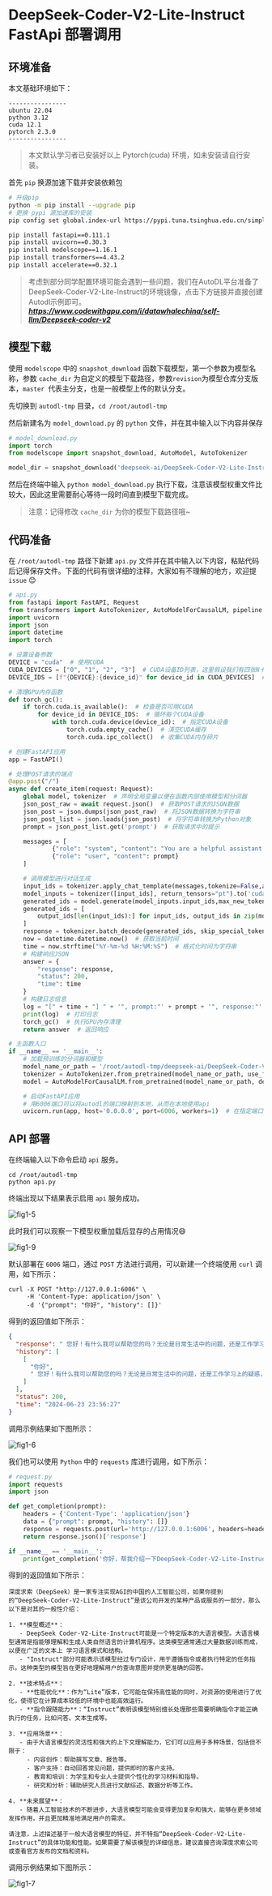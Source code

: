 # DeepSeek-Coder-V2-Lite-Instruct FastApi 部署调用

## **环境准备**

本文基础环境如下：

```
----------------
ubuntu 22.04
python 3.12
cuda 12.1
pytorch 2.3.0
----------------
```

> 本文默认学习者已安装好以上 Pytorch(cuda) 环境，如未安装请自行安装。

首先 `pip` 换源加速下载并安装依赖包

```bash
# 升级pip
python -m pip install --upgrade pip
# 更换 pypi 源加速库的安装
pip config set global.index-url https://pypi.tuna.tsinghua.edu.cn/simple

pip install fastapi==0.111.1
pip install uvicorn==0.30.3
pip install modelscope==1.16.1
pip install transformers==4.43.2
pip install accelerate==0.32.1
```

> 考虑到部分同学配置环境可能会遇到一些问题，我们在AutoDL平台准备了DeepSeek-Coder-V2-Lite-Instruct的环境镜像，点击下方链接并直接创建Autodl示例即可。
> ***https://www.codewithgpu.com/i/datawhalechina/self-llm/Deepseek-coder-v2***



## 模型下载

使用 `modelscope` 中的 `snapshot_download` 函数下载模型，第一个参数为模型名称，参数 `cache_dir` 为自定义的模型下载路径，参数`revision`为模型仓库分支版本，`master `代表主分支，也是一般模型上传的默认分支。

先切换到 `autodl-tmp` 目录，`cd /root/autodl-tmp` 

然后新建名为 `model_download.py` 的 `python` 文件，并在其中输入以下内容并保存

```python
# model_download.py
import torch
from modelscope import snapshot_download, AutoModel, AutoTokenizer

model_dir = snapshot_download('deepseek-ai/DeepSeek-Coder-V2-Lite-Instruct', cache_dir='/root/autodl-tmp', revision='master')
```

然后在终端中输入 `python model_download.py` 执行下载，注意该模型权重文件比较大，因此这里需要耐心等待一段时间直到模型下载完成。

> 注意：记得修改 `cache_dir` 为你的模型下载路径哦~



## 代码准备

在 `/root/autodl-tmp` 路径下新建 `api.py` 文件并在其中输入以下内容，粘贴代码后记得保存文件。下面的代码有很详细的注释，大家如有不理解的地方，欢迎提 `issue` 😊

```python
# api.py
from fastapi import FastAPI, Request
from transformers import AutoTokenizer, AutoModelForCausalLM, pipeline
import uvicorn
import json
import datetime
import torch

# 设置设备参数
DEVICE = "cuda"  # 使用CUDA
CUDA_DEVICES = ["0", "1", "2", "3"]  # CUDA设备ID列表，这里假设我们有四张N卡，所以编号分别为0，1，2，3
DEVICE_IDS = [f"{DEVICE}:{device_id}" for device_id in CUDA_DEVICES]  # 组合CUDA设备信息

# 清理GPU内存函数
def torch_gc():
    if torch.cuda.is_available():  # 检查是否可用CUDA
        for device_id in DEVICE_IDS:  # 循环每个CUDA设备
            with torch.cuda.device(device_id):  # 指定CUDA设备
                torch.cuda.empty_cache()  # 清空CUDA缓存
                torch.cuda.ipc_collect()  # 收集CUDA内存碎片

# 创建FastAPI应用
app = FastAPI()

# 处理POST请求的端点
@app.post("/")
async def create_item(request: Request):
    global model, tokenizer  # 声明全局变量以便在函数内部使用模型和分词器
    json_post_raw = await request.json()  # 获取POST请求的JSON数据
    json_post = json.dumps(json_post_raw)  # 将JSON数据转换为字符串
    json_post_list = json.loads(json_post)  # 将字符串转换为Python对象
    prompt = json_post_list.get('prompt')  # 获取请求中的提示

    messages = [
            {"role": "system", "content": "You are a helpful assistant."},
            {"role": "user", "content": prompt}
    ]

    # 调用模型进行对话生成
    input_ids = tokenizer.apply_chat_template(messages,tokenize=False,add_generation_prompt=True)
    model_inputs = tokenizer([input_ids], return_tensors="pt").to('cuda')
    generated_ids = model.generate(model_inputs.input_ids,max_new_tokens=512)
    generated_ids = [
        output_ids[len(input_ids):] for input_ids, output_ids in zip(model_inputs.input_ids, generated_ids)
    ]
    response = tokenizer.batch_decode(generated_ids, skip_special_tokens=True)[0]
    now = datetime.datetime.now()  # 获取当前时间
    time = now.strftime("%Y-%m-%d %H:%M:%S")  # 格式化时间为字符串
    # 构建响应JSON
    answer = {
        "response": response,
        "status": 200,
        "time": time
    }
    # 构建日志信息
    log = "[" + time + "] " + '", prompt:"' + prompt + '", response:"' + repr(response) + '"'
    print(log)  # 打印日志
    torch_gc()  # 执行GPU内存清理
    return answer  # 返回响应

# 主函数入口
if __name__ == '__main__':
    # 加载预训练的分词器和模型
    model_name_or_path = '/root/autodl-tmp/deepseek-ai/DeepSeek-Coder-V2-Lite-Instruct'
    tokenizer = AutoTokenizer.from_pretrained(model_name_or_path, use_fast=False)
    model = AutoModelForCausalLM.from_pretrained(model_name_or_path, device_map="auto", torch_dtype=torch.bfloat16)

    # 启动FastAPI应用
    # 用6006端口可以将autodl的端口映射到本地，从而在本地使用api
    uvicorn.run(app, host='0.0.0.0', port=6006, workers=1)  # 在指定端口和主机上启动应用
```



## API 部署

在终端输入以下命令启动 `api` 服务。

```shell
cd /root/autodl-tmp
python api.py
```

终端出现以下结果表示启用 `api` 服务成功。

![fig1-5](images/fig1-5.png)

此时我们可以观察一下模型权重加载后显存的占用情况😄

![fig1-9](images/fig1-9.png)

默认部署在 `6006` 端口，通过 `POST` 方法进行调用，可以新建一个终端使用 `curl` 调用，如下所示：

```shell
curl -X POST "http://127.0.0.1:6006" \
     -H 'Content-Type: application/json' \
     -d '{"prompt": "你好", "history": []}'
```

得到的返回值如下所示：

```json
{
  "response": " 您好！有什么我可以帮助您的吗？无论是日常生活中的问题，还是工作学习上的疑惑，我都在这里尽力为您提供帮助和解答。",
  "history": [
    [
      "你好",
      " 您好！有什么我可以帮助您的吗？无论是日常生活中的问题，还是工作学习上的疑惑，我都在这里尽力为您提供帮助和解答。"
    ]
  ],
  "status": 200,
  "time": "2024-06-23 23:56:27"
}
```

调用示例结果如下图所示：

![fig1-6](images/fig1-6.png)

我们也可以使用 `Python` 中的 `requests` 库进行调用，如下所示：

```python
# request.py
import requests
import json

def get_completion(prompt):
    headers = {'Content-Type': 'application/json'}
    data = {"prompt": prompt, "history": []}
    response = requests.post(url='http://127.0.0.1:6006', headers=headers, data=json.dumps(data))
    return response.json()['response']

if __name__ == '__main__':
    print(get_completion('你好，帮我介绍一下DeepSeek-Coder-V2-Lite-Instruct大语言模型~'))
```

得到的返回值如下所示：

```
深度求索（DeepSeek）是一家专注实现AGI的中国的人工智能公司，如果你提到的“DeepSeek-Coder-V2-Lite-Instruct”是该公司开发的某种产品或服务的一部分，那么以下是对其的一般性介绍：

1. **模型概述**：
   - DeepSeek Coder-V2-Lite-Instruct可能是一个特定版本的大语言模型。大语言模型通常是指能够理解和生成人类自然语言的计算机程序。这类模型通常通过大量数据训练而成，以便在广泛的文本上 学习语言模式和结构。
   - "Instruct"部分可能表示该模型经过专门设计，用于遵循指令或者执行特定的任务指示。这种类型的模型旨在更好地理解用户的查询意图并提供更准确的回答。

2. **技术特点**：
   - **性能优化**：作为“Lite”版本，它可能在保持高性能的同时，对资源的使用进行了优化，使得它在计算成本较低的环境中也能高效运行。
   - **指令跟随能力**：“Instruct”表明该模型特别擅长处理那些需要明确指令才能正确执行的任务，比如问答、文本生成等。

3. **应用场景**：
   - 由于大语言模型的灵活性和强大的上下文理解能力，它们可以应用于多种场景，包括但不限于：
     - 内容创作：帮助撰写文章、报告等。
     - 客户支持：自动回答常见问题，提供即时的客户支持。
     - 教育和培训：为学生和专业人士提供个性化的学习材料和指导。
     - 研究和分析：辅助研究人员进行文献综述、数据分析等工作。

4. **未来展望**：
   - 随着人工智能技术的不断进步，大语言模型可能会变得更加复杂和强大，能够在更多领域发挥作用，并且更加精准地满足用户的需求。

请注意，上述描述基于一般大语言模型的特征，并不特指“DeepSeek-Coder-V2-Lite-Instruct”的具体功能和性能。如果需要了解该模型的详细信息，建议直接咨询深度求索公司或查看官方发布的文档和资料。
```

调用示例结果如下图所示：

![fig1-7](images/fig1-7.png)

